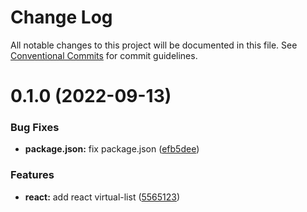# Change Log

All notable changes to this project will be documented in this file.
See [Conventional Commits](https://conventionalcommits.org) for commit guidelines.

# 0.1.0 (2022-09-13)


### Bug Fixes

* **package.json:** fix package.json ([efb5dee](https://github.com/phphe/virtual-list/commit/efb5dee37f88430d08c8b6d732778ab64081677d))


### Features

* **react:** add react virtual-list ([5565123](https://github.com/phphe/virtual-list/commit/5565123fc09c0508e86ced1657ab8680b845c8a2))
